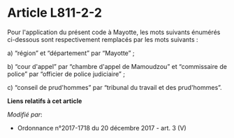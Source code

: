 # Article L811-2-2

Pour l'application du présent code à Mayotte, les mots suivants énumérés ci-dessous sont respectivement remplacés par les
mots suivants :

a) “région” et “département” par “Mayotte” ;

b) “cour d'appel” par “chambre d'appel de Mamoudzou” et “commissaire de police” par “officier de police judiciaire” ;

c) “conseil de prud'hommes” par “tribunal du travail et des prud'hommes”.

**Liens relatifs à cet article**

_Modifié par_:

  - Ordonnance n°2017-1718 du 20 décembre 2017 - art. 3 (V)
